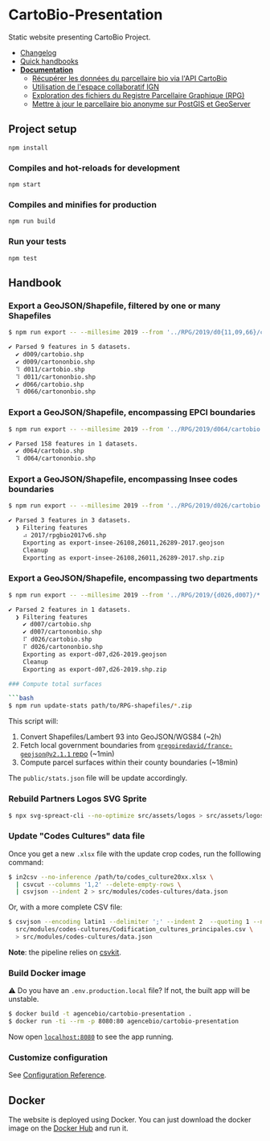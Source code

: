 # CartoBio-Presentation

Static website presenting CartoBio Project.

- [Changelog](CHANGELOG.md)
- [Quick handbooks](#handbook)
- [**Documentation**](docs)
  - [Récupérer les données du parcellaire bio via l'API CartoBio](docs/api.md)
  - [Utilisation de l'espace collaboratif IGN](docs/ign.md)
  - [Exploration des fichiers du Registre Parcellaire Graphique (RPG)](docs/rpg.md)
  - [Mettre à jour le parcellaire bio anonyme sur PostGIS et GeoServer](docs/postgis.md)

## Project setup
```
npm install
```

### Compiles and hot-reloads for development

```
npm start
```

### Compiles and minifies for production
```
npm run build
```

### Run your tests
```
npm test
```


## Handbook

### Export a GeoJSON/Shapefile, filtered by one or many Shapefiles

```bash
$ npm run export -- --millesime 2019 --from '../RPG/2019/d0{11,09,66}/cartobio.shp' '../reseau11/**/*.shp'

✔ Parsed 9 features in 5 datasets.
  ✔ d009/cartobio.shp
  ✔ d009/cartononbio.shp
  ⠹ d011/cartobio.shp
  ⠹ d011/cartononbio.shp
  ✔ d066/cartobio.shp
  ⠹ d066/cartononbio.shp
```

### Export a GeoJSON/Shapefile, encompassing EPCI boundaries

```bash
$ npm run export -- --millesime 2019 --from '../RPG/2019/d064/cartobio.shp' --epci 200067106

✔ Parsed 158 features in 1 datasets.
  ✔ d064/cartobio.shp
  ⠹ d064/cartononbio.shp
```

### Export a GeoJSON/Shapefile, encompassing Insee codes boundaries

```bash
$ npm run export -- --millesime 2019 --from '../RPG/2019/d026/cartobio.shp' --insee "26108,26011,26289"

✔ Parsed 3 features in 3 datasets.
  ❯ Filtering features
    ⠴ 2017/rpgbio2017v6.shp
    Exporting as export-insee-26108,26011,26289-2017.geojson
    Cleanup
    Exporting as export-insee-26108,26011,26289-2017.shp.zip
```

### Export a GeoJSON/Shapefile, encompassing two departments

```bash
$ npm run export -- --millesime 2019 --from '../RPG/2019/{d026,d007}/*.shp' --departement 7,26

✔ Parsed 2 features in 1 datasets.
  ❯ Filtering features
    ✔ d007/cartobio.shp
    ✔ d007/cartononbio.shp
    ⠏ d026/cartobio.shp
    ⠏ d026/cartononbio.shp
    Exporting as export-d07,d26-2019.geojson
    Cleanup
    Exporting as export-d07,d26-2019.shp.zip

### Compute total surfaces

```bash
$ npm run update-stats path/to/RPG-shapefiles/*.zip

```

This script will:

1. Convert Shapefiles/Lambert 93 into GeoJSON/WGS84 (~2h)
2. Fetch local government boundaries from [`gregoiredavid/france-geojson@v2.1.1` repo][france-geojson] (~1min)
3. Compute parcel surfaces within their county boundaries (~18min)

The `public/stats.json` file will be update accordingly.

### Rebuild Partners Logos SVG Sprite


```bash
$ npx svg-spreact-cli --no-optimize src/assets/logos > src/assets/logos-sprite.svg
```

### Update "Codes Cultures" data file

Once you get a new `.xlsx` file with the update crop codes,
run the folllowing command:

```sh
$ in2csv --no-inference /path/to/codes_culture20xx.xlsx \
  | csvcut --columns '1,2' --delete-empty-rows \
  | csvjson --indent 2 > src/modules/codes-cultures/data.json
```

Or, with a more complete CSV file:

```sh
$ csvjson --encoding latin1 --delimiter ';' --indent 2  --quoting 1 --no-inference \
  src/modules/codes-cultures/Codification_cultures_principales.csv \
  > src/modules/codes-cultures/data.json
```

**Note**: the pipeline relies on [csvkit](https://csvkit.readthedocs.io).


### Build Docker image

⚠️ Do you have an `.env.production.local` file? If not, the built app will be unstable.

```bash
$ docker build -t agencebio/cartobio-presentation .
$ docker run -ti --rm -p 8080:80 agencebio/cartobio-presentation
```

Now open [`localhost:8080`](https://localhost:8080) to see the app running.

### Customize configuration
See [Configuration Reference](https://cli.vuejs.org/config/).

## Docker
The website is deployed using Docker.
You can just download the docker image on the [Docker Hub](https://cloud.docker.com/u/agencebio/repository/docker/agencebio/cartobio-presentation "agencebio/cartobio-presentation") and run it.

[france-geojson]: https://github.com/gregoiredavid/france-geojson/raw/v2.1.1/departements-avec-outre-mer.geojson
